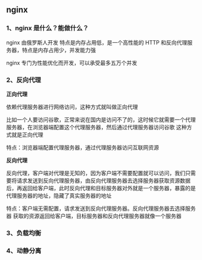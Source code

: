 ## nginx

### 1、nginx 是什么？能做什么？

nginx 由俄罗斯人开发
特点是内存占用低，是一个高性能的 HTTP 和反向代理服务器，特点是内存占用少，并发能力强

nginx 专门为性能优化而开发，可以承受最多五万个并发

### 2、反向代理

**正向代理**

依赖代理服务器进行网络访问，这种方式就叫做正向代理

比如一个人要访问谷歌，正常来说在国内是访问不了的，这时候它就需要一个代理服务器，在浏览器端配置这个代理服务器，然后通过代理服务器访问谷歌
这种方式就是正向代理

特点：浏览器端配置代理服务器，通过代理服务器访问互联网资源

**反向代理**

反向代理，客户端对代理是无知的，因为客户端不需要配置就可以访问，我们只需要将请求发送到反向代理服务器，由反向代理服务器去选择服务器获取资源数据后，再返回给客户端，此时反向代理和目标服务器对外就是一个服务器，暴露的是代理服务器的地址，隐藏了真实服务器的地址

特点：客户端无需配置，请求发送到反向代理服务器。反向代理服务器去选择服务器
获取的资源返回给客户端，目标服务器和反向代理服务器就像一个服务器

### 3、负载均衡

### 4、动静分离
